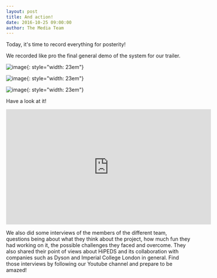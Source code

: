 ```yaml
---
layout: post
title: And action!
date: 2016-10-25 09:00:00
author: The Media Team
---
```

Today, it's time to record everything for posterity!

We recorded like pro the final general demo of the system for our trailer.

![image](/img/blog/2501.JPG){: style="width: 23em"}

![image](/img/blog/2502.JPG){: style="width: 23em"}

![image](/img/blog/2503.JPG){: style="width: 23em"}

Have a look at it!
<iframe width="560" height="315" src="https://youtu.be/xGVRx2E9-TQ" frameborder="0" allowfullscreen></iframe> 

We also did some interviews of the members of the different team, questions being about what they think about the project, how much fun they had working on it, the possible challenges they faced and overcome. They also shared their point of views about HiPEDS and its collaboration with companies such as Dyson and Imperial College London in general. Find those interviews by following our Youtube channel and prepare to be amazed! 

